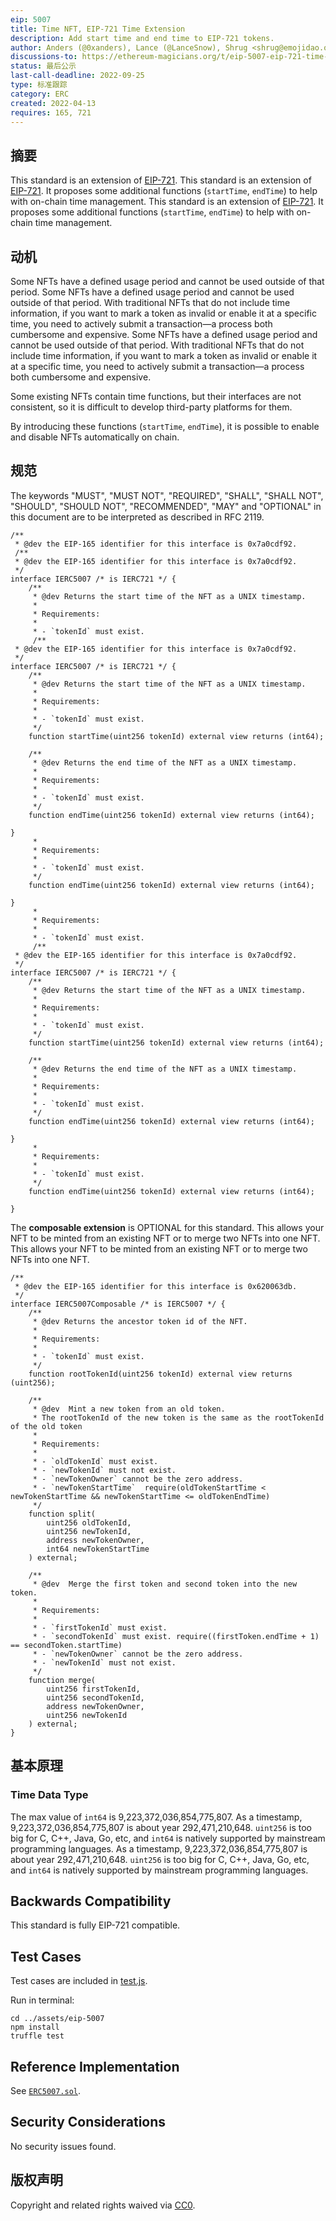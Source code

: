 ```yaml
---
eip: 5007
title: Time NFT, EIP-721 Time Extension
description: Add start time and end time to EIP-721 tokens.
author: Anders (@0xanders), Lance (@LanceSnow), Shrug <shrug@emojidao.org>
discussions-to: https://ethereum-magicians.org/t/eip-5007-eip-721-time-extension/8924
status: 最后公示
last-call-deadline: 2022-09-25
type: 标准跟踪
category: ERC
created: 2022-04-13
requires: 165, 721
---
```


## 摘要

This standard is an extension of [EIP-721](./eip-721.md). This standard is an extension of [EIP-721](./eip-721.md). It proposes some additional functions (`startTime`, `endTime`) to help with on-chain time management. This standard is an extension of [EIP-721](./eip-721.md). It proposes some additional functions (`startTime`, `endTime`) to help with on-chain time management.

## 动机

Some NFTs have a defined usage period and cannot be used outside of that period. Some NFTs have a defined usage period and cannot be used outside of that period. With traditional NFTs that do not include time information, if you want to mark a token as invalid or enable it at a specific time, you need to actively submit a transaction—a process both cumbersome and expensive. Some NFTs have a defined usage period and cannot be used outside of that period. With traditional NFTs that do not include time information, if you want to mark a token as invalid or enable it at a specific time, you need to actively submit a transaction—a process both cumbersome and expensive.

Some existing NFTs contain time functions, but their interfaces are not consistent, so it is difficult to develop third-party platforms for them.

By introducing these functions (`startTime`, `endTime`), it is possible to enable and disable NFTs automatically on chain.

## 规范

The keywords "MUST", "MUST NOT", "REQUIRED", "SHALL", "SHALL NOT", "SHOULD", "SHOULD NOT", "RECOMMENDED", "MAY" and "OPTIONAL" in this document are to be interpreted as described in RFC 2119.

```solidity
/**
 * @dev the EIP-165 identifier for this interface is 0x7a0cdf92.
 /**
 * @dev the EIP-165 identifier for this interface is 0x7a0cdf92.
 */
interface IERC5007 /* is IERC721 */ {
    /**
     * @dev Returns the start time of the NFT as a UNIX timestamp.
     *
     * Requirements:
     *
     * - `tokenId` must exist.
     /**
 * @dev the EIP-165 identifier for this interface is 0x7a0cdf92.
 */
interface IERC5007 /* is IERC721 */ {
    /**
     * @dev Returns the start time of the NFT as a UNIX timestamp.
     *
     * Requirements:
     *
     * - `tokenId` must exist.
     */
    function startTime(uint256 tokenId) external view returns (int64);

    /**
     * @dev Returns the end time of the NFT as a UNIX timestamp.
     *
     * Requirements:
     *
     * - `tokenId` must exist.
     */
    function endTime(uint256 tokenId) external view returns (int64);

}
     *
     * Requirements:
     *
     * - `tokenId` must exist.
     */
    function endTime(uint256 tokenId) external view returns (int64);

}
     *
     * Requirements:
     *
     * - `tokenId` must exist.
     /**
 * @dev the EIP-165 identifier for this interface is 0x7a0cdf92.
 */
interface IERC5007 /* is IERC721 */ {
    /**
     * @dev Returns the start time of the NFT as a UNIX timestamp.
     *
     * Requirements:
     *
     * - `tokenId` must exist.
     */
    function startTime(uint256 tokenId) external view returns (int64);

    /**
     * @dev Returns the end time of the NFT as a UNIX timestamp.
     *
     * Requirements:
     *
     * - `tokenId` must exist.
     */
    function endTime(uint256 tokenId) external view returns (int64);

}
     *
     * Requirements:
     *
     * - `tokenId` must exist.
     */
    function endTime(uint256 tokenId) external view returns (int64);

}
```

The **composable extension** is OPTIONAL for this standard. This allows your NFT to be minted from an existing NFT or to merge two NFTs into one NFT. This allows your NFT to be minted from an existing NFT or to merge two NFTs into one NFT.

```solidity
/**
 * @dev the EIP-165 identifier for this interface is 0x620063db.
 */
interface IERC5007Composable /* is IERC5007 */ {
    /**
     * @dev Returns the ancestor token id of the NFT.
     *
     * Requirements:
     *
     * - `tokenId` must exist.
     */
    function rootTokenId(uint256 tokenId) external view returns (uint256);

    /**
     * @dev  Mint a new token from an old token.
     * The rootTokenId of the new token is the same as the rootTokenId of the old token
     *
     * Requirements:
     *
     * - `oldTokenId` must exist.
     * - `newTokenId` must not exist.
     * - `newTokenOwner` cannot be the zero address.
     * - `newTokenStartTime`  require(oldTokenStartTime < newTokenStartTime && newTokenStartTime <= oldTokenEndTime)
     */
    function split(
        uint256 oldTokenId,
        uint256 newTokenId,
        address newTokenOwner,
        int64 newTokenStartTime
    ) external;

    /**
     * @dev  Merge the first token and second token into the new token.
     *
     * Requirements:
     *
     * - `firstTokenId` must exist.
     * - `secondTokenId` must exist. require((firstToken.endTime + 1) == secondToken.startTime)
     * - `newTokenOwner` cannot be the zero address.
     * - `newTokenId` must not exist.
     */
    function merge(
        uint256 firstTokenId,
        uint256 secondTokenId,
        address newTokenOwner,
        uint256 newTokenId
    ) external;
}
```

## 基本原理

### Time Data Type

The max value of `int64` is 9,223,372,036,854,775,807. As a timestamp, 9,223,372,036,854,775,807 is about year 292,471,210,648. `uint256` is too big for C, C++, Java, Go, etc, and `int64` is natively supported by mainstream programming languages. As a timestamp, 9,223,372,036,854,775,807 is about year 292,471,210,648. `uint256` is too big for C, C++, Java, Go, etc, and `int64` is natively supported by mainstream programming languages.

## Backwards Compatibility

This standard is fully EIP-721 compatible.

## Test Cases

Test cases are included in [test.js](../assets/eip-5007/test/test.js).

Run in terminal:

```shell
cd ../assets/eip-5007
npm install
truffle test
```

## Reference Implementation

See [`ERC5007.sol`](../assets/eip-5007/contracts/ERC5007.sol).

## Security Considerations

No security issues found.

## 版权声明

Copyright and related rights waived via [CC0](../LICENSE.md).
